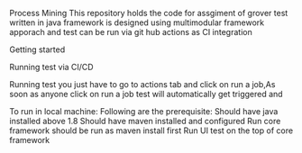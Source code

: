 Process Mining
This repository holds the code for assgiment of grover test written in java framework is designed using multimodular framework apporach and test can be run via git hub actions as CI integration 


Getting started

Running test via CI/CD

Running test you just have to go to actions tab and click on run a job,As soon as anyone click on run a job test will automatically get triggered and 

To run in local machine:
Following are the prerequisite:
Should have java installed above 1.8 
Should have maven installed and configured
Run core framework should be run as maven install first 
Run UI test on the top of core framework
